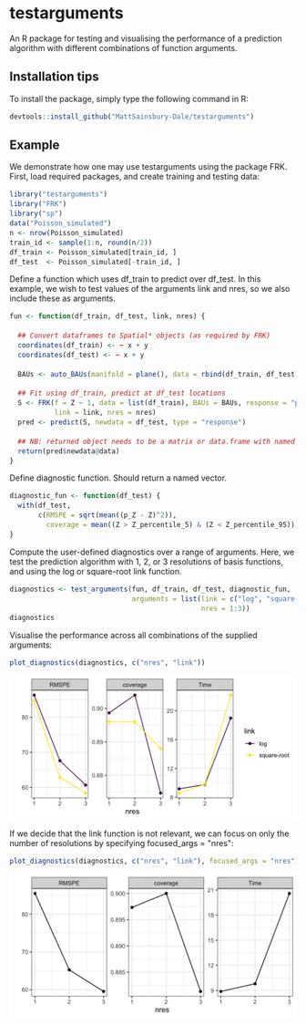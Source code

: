 testarguments
=========

An R package for testing and visualising the performance of a prediction algorithm with different combinations of function arguments. 
		
		
Installation tips
-------

To install the package, simply type the following command in R:

```r
devtools::install_github("MattSainsbury-Dale/testarguments")
```


Example
------------

We demonstrate how one may use testarguments using the package FRK. First, load required packages, and create training and testing data:

```r
library("testarguments")
library("FRK")
library("sp")
data("Poisson_simulated")
n <- nrow(Poisson_simulated)
train_id <- sample(1:n, round(n/2))
df_train <- Poisson_simulated[train_id, ]
df_test  <- Poisson_simulated[-train_id, ]
```

Define a function which uses df_train to predict over df_test. In this example, we wish to test values of the arguments link and nres, so we also include these as arguments. 

```r
fun <- function(df_train, df_test, link, nres) {
  
  ## Convert dataframes to Spatial* objects (as required by FRK)
  coordinates(df_train) <- ~ x + y
  coordinates(df_test) <- ~ x + y
  
  BAUs <- auto_BAUs(manifold = plane(), data = rbind(df_train, df_test))
  
  ## Fit using df_train, predict at df_test locations
  S <- FRK(f = Z ~ 1, data = list(df_train), BAUs = BAUs, response = "poisson",
           link = link, nres = nres)
  pred <- predict(S, newdata = df_test, type = "response")
  
  ## NB: returned object needs to be a matrix or data.frame with named columns
  return(pred$newdata@data)
}
```

Define diagnostic function. Should return a named vector.

```r
diagnostic_fun <- function(df_test) {
  with(df_test,
       c(RMSPE = sqrt(mean((p_Z - Z)^2)),
         coverage = mean((Z > Z_percentile_5) & (Z < Z_percentile_95))))
}
```

Compute the user-defined diagnostics over a range of arguments. Here, we test the prediction algorithm with 1, 2, or 3 resolutions of basis functions, and using the log or square-root link function.

```r
diagnostics <- test_arguments(fun, df_train, df_test, diagnostic_fun,
                              arguments = list(link = c("log", "square-root"),
                                               nres = 1:3))
diagnostics
```

Visualise the performance across all combinations of the supplied arguments:

```r
plot_diagnostics(diagnostics, c("nres", "link"))
```

![Predictive performance for all combinations of nres and link](/img/nres_link.png?raw=true)


If we decide that the link function is not relevant, we can focus on only the number of resolutions by specifying focused_args = "nres":

```r
plot_diagnostics(diagnostics, c("nres", "link"), focused_args = "nres")
```

![Focusing on nres: levels of link have been averaged out](/img/nres.png?raw=true)




